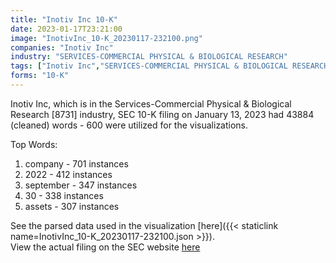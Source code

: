 ```yaml
---
title: "Inotiv Inc 10-K"
date: 2023-01-17T23:21:00
image: "InotivInc_10-K_20230117-232100.png"
companies: "Inotiv Inc"
industry: "SERVICES-COMMERCIAL PHYSICAL & BIOLOGICAL RESEARCH"
tags: ["Inotiv Inc","SERVICES-COMMERCIAL PHYSICAL & BIOLOGICAL RESEARCH","01-13-2023","10-K"]
forms: "10-K"
---
```

Inotiv Inc, which is in the Services-Commercial Physical & Biological Research [8731] industry, SEC 10-K filing on January 13, 2023 had 43884 (cleaned) words - 600 were utilized for the visualizations.

Top Words:
1. company - 701 instances
2. 2022 - 412 instances
3. september - 347 instances
4. 30 - 338 instances
5. assets - 307 instances


See the parsed data used in the visualization [here]({{< staticlink name=InotivInc_10-K_20230117-232100.json >}}).  
View the actual filing on the SEC website [here](https://www.sec.gov/Archives/edgar/data/720154/0001558370-23-000243.txt)